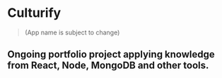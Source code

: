 # Culturify
> (App name is subject to change)
## Ongoing portfolio project applying knowledge from React, Node, MongoDB and other tools.
